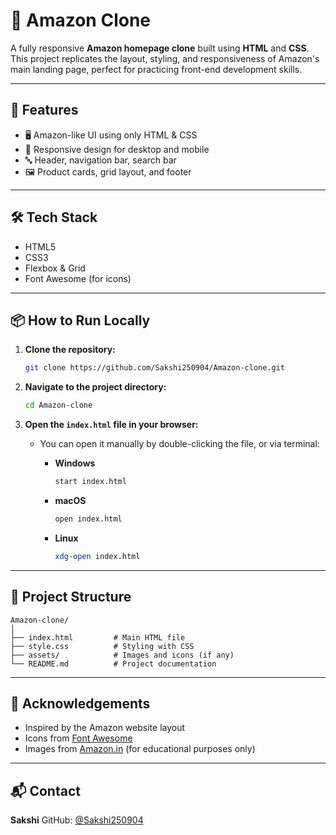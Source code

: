 # 🛒 Amazon Clone

A fully responsive **Amazon homepage clone** built using **HTML** and **CSS**. This project replicates the layout, styling, and responsiveness of Amazon's main landing page, perfect for practicing front-end development skills.

---

## 🚀 Features

- 🖥️ Amazon-like UI using only HTML & CSS  
- 📱 Responsive design for desktop and mobile  
- 🔤 Header, navigation bar, search bar  
- 🖼️ Product cards, grid layout, and footer  

---

## 🛠️ Tech Stack

- HTML5  
- CSS3  
- Flexbox & Grid  
- Font Awesome (for icons)

---

## 📦 How to Run Locally

1. **Clone the repository:**

   ```bash
   git clone https://github.com/Sakshi250904/Amazon-clone.git


2. **Navigate to the project directory:**

   ```bash
   cd Amazon-clone
   ```

3. **Open the `index.html` file in your browser:**

   * You can open it manually by double-clicking the file, or via terminal:

     * **Windows**

       ```bash
       start index.html
       ```

     * **macOS**

       ```bash
       open index.html
       ```

     * **Linux**

       ```bash
       xdg-open index.html
       ```

---

## 📁 Project Structure

```
Amazon-clone/
│
├── index.html         # Main HTML file
├── style.css          # Styling with CSS
├── assets/            # Images and icons (if any)
└── README.md          # Project documentation
```

---


## 🙌 Acknowledgements

* Inspired by the Amazon website layout
* Icons from [Font Awesome](https://fontawesome.com/)
* Images from [Amazon.in](https://www.amazon.in/) (for educational purposes only)

---

## 📬 Contact

**Sakshi**
GitHub: [@Sakshi250904](https://github.com/Sakshi250904)
